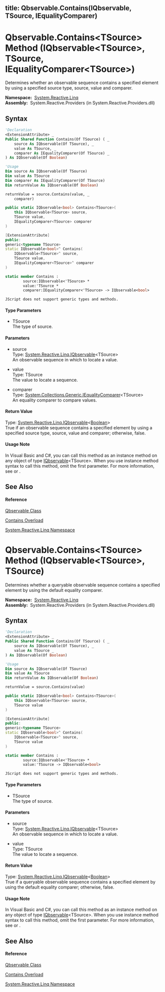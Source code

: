 title: Qbservable.Contains<TSource>(IQbservable<TSource>, TSource, IEqualityComparer<TSource>)
---
# Qbservable.Contains\<TSource\> Method (IQbservable\<TSource\>, TSource, IEqualityComparer\<TSource\>)

Determines whether an observable sequence contains a specified element by using a specified source type, source, value and comparer.

**Namespace:**  [System.Reactive.Linq](System.Reactive.Linq\System.Reactive.Linq.md)  
**Assembly:**  System.Reactive.Providers (in System.Reactive.Providers.dll)

## Syntax

```vb
'Declaration
<ExtensionAttribute> _
Public Shared Function Contains(Of TSource) ( _
    source As IQbservable(Of TSource), _
    value As TSource, _
    comparer As IEqualityComparer(Of TSource) _
) As IQbservable(Of Boolean)
```

```vb
'Usage
Dim source As IQbservable(Of TSource)
Dim value As TSource
Dim comparer As IEqualityComparer(Of TSource)
Dim returnValue As IQbservable(Of Boolean)

returnValue = source.Contains(value, _
    comparer)
```

```csharp
public static IQbservable<bool> Contains<TSource>(
    this IQbservable<TSource> source,
    TSource value,
    IEqualityComparer<TSource> comparer
)
```

```c++
[ExtensionAttribute]
public:
generic<typename TSource>
static IQbservable<bool>^ Contains(
    IQbservable<TSource>^ source, 
    TSource value, 
    IEqualityComparer<TSource>^ comparer
)
```

```fsharp
static member Contains : 
        source:IQbservable<'TSource> * 
        value:'TSource * 
        comparer:IEqualityComparer<'TSource> -> IQbservable<bool> 
```

```jscript
JScript does not support generic types and methods.
```

#### Type Parameters

- TSource  
  The type of source.

#### Parameters

- source  
  Type: [System.Reactive.Linq.IQbservable](IQbservable\IQbservable(TSource).md)\<TSource\>  
  An observable sequence in which to locate a value.

- value  
  Type: TSource  
  The value to locate a sequence.

- comparer  
  Type: [System.Collections.Generic.IEqualityComparer](https://msdn.microsoft.com/en-us/library/ms132151)\<TSource\>  
  An equality comparer to compare values.

#### Return Value

Type: [System.Reactive.Linq.IQbservable](IQbservable\IQbservable(TSource).md)\<[Boolean](https://msdn.microsoft.com/en-us/library/a28wyd50)\>  
True if an observable sequence contains a specified element by using a specified source type, source, value and comparer; otherwise, false.

#### Usage Note

In Visual Basic and C\#, you can call this method as an instance method on any object of type [IQbservable](IQbservable\IQbservable(TSource).md)\<TSource\>. When you use instance method syntax to call this method, omit the first parameter. For more information, see [](https://msdn.microsoft.com/en-us/library/Bb384936) or [](https://msdn.microsoft.com/en-us/library/Bb383977).

## See Also

#### Reference

[Qbservable Class](Qbservable\Qbservable.md)

[Contains Overload](Contains\Qbservable.Contains.md)

[System.Reactive.Linq Namespace](System.Reactive.Linq\System.Reactive.Linq.md)









# Qbservable.Contains\<TSource\> Method (IQbservable\<TSource\>, TSource)

Determines whether a queryable observable sequence contains a specified element by using the default equality comparer.

**Namespace:**  [System.Reactive.Linq](System.Reactive.Linq\System.Reactive.Linq.md)  
**Assembly:**  System.Reactive.Providers (in System.Reactive.Providers.dll)

## Syntax

```vb
'Declaration
<ExtensionAttribute> _
Public Shared Function Contains(Of TSource) ( _
    source As IQbservable(Of TSource), _
    value As TSource _
) As IQbservable(Of Boolean)
```

```vb
'Usage
Dim source As IQbservable(Of TSource)
Dim value As TSource
Dim returnValue As IQbservable(Of Boolean)

returnValue = source.Contains(value)
```

```csharp
public static IQbservable<bool> Contains<TSource>(
    this IQbservable<TSource> source,
    TSource value
)
```

```c++
[ExtensionAttribute]
public:
generic<typename TSource>
static IQbservable<bool>^ Contains(
    IQbservable<TSource>^ source, 
    TSource value
)
```

```fsharp
static member Contains : 
        source:IQbservable<'TSource> * 
        value:'TSource -> IQbservable<bool> 
```

```jscript
JScript does not support generic types and methods.
```

#### Type Parameters

- TSource  
  The type of source.

#### Parameters

- source  
  Type: [System.Reactive.Linq.IQbservable](IQbservable\IQbservable(TSource).md)\<TSource\>  
  An observable sequence in which to locate a value.

- value  
  Type: TSource  
  The value to locate a sequence.

#### Return Value

Type: [System.Reactive.Linq.IQbservable](IQbservable\IQbservable(TSource).md)\<[Boolean](https://msdn.microsoft.com/en-us/library/a28wyd50)\>  
True if a queryable observable sequence contains a specified element by using the default equality comparer; otherwise, false.

#### Usage Note

In Visual Basic and C\#, you can call this method as an instance method on any object of type [IQbservable](IQbservable\IQbservable(TSource).md)\<TSource\>. When you use instance method syntax to call this method, omit the first parameter. For more information, see [](https://msdn.microsoft.com/en-us/library/Bb384936) or [](https://msdn.microsoft.com/en-us/library/Bb383977).

## See Also

#### Reference

[Qbservable Class](Qbservable\Qbservable.md)

[Contains Overload](Contains\Qbservable.Contains.md)

[System.Reactive.Linq Namespace](System.Reactive.Linq\System.Reactive.Linq.md)








